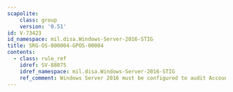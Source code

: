 ```yaml
---
scapolite:
    class: group
    version: '0.51'
id: V-73423
id_namespace: mil.disa.Windows-Server-2016-STIG
title: SRG-OS-000004-GPOS-00004
contents:
  - class: rule_ref
    idref: SV-88075
    idref_namespace: mil.disa.Windows-Server-2016-STIG
    ref_comment: Windows Server 2016 must be configured to audit Account Man ...
---
```


